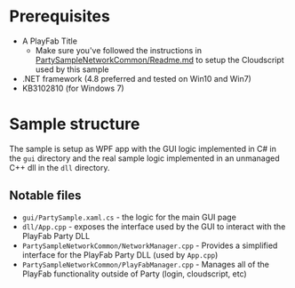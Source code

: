 # Prerequisites

* A PlayFab Title
    * Make sure you've followed the instructions in [PartySampleNetworkCommon/Readme.md](PartySampleNetworkCommon/Readme.md) to setup the Cloudscript used by this sample
* .NET framework (4.8 preferred and tested on Win10 and Win7)
* KB3102810 (for Windows 7)

# Sample structure

The sample is setup as WPF app with the GUI logic implemented in C# in the `gui` directory and the real sample logic implemented in an unmanaged C++ dll in the `dll` directory.

## Notable files

* `gui/PartySample.xaml.cs` - the logic for the main GUI page
* `dll/App.cpp` - exposes the interface used by the GUI to interact with the PlayFab Party DLL
* `PartySampleNetworkCommon/NetworkManager.cpp` - Provides a simplified interface for the PlayFab Party DLL (used by `App.cpp`)
* `PartySampleNetworkCommon/PlayFabManager.cpp` - Manages all of the PlayFab functionality outside of Party (login, cloudscript, etc)
